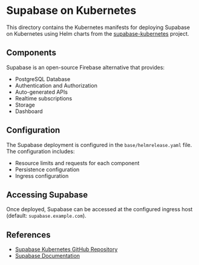 # Supabase on Kubernetes

This directory contains the Kubernetes manifests for deploying Supabase on Kubernetes using Helm charts from the [supabase-kubernetes](https://github.com/supabase-community/supabase-kubernetes) project.

## Components

Supabase is an open-source Firebase alternative that provides:

- PostgreSQL Database
- Authentication and Authorization
- Auto-generated APIs
- Realtime subscriptions
- Storage
- Dashboard

## Configuration

The Supabase deployment is configured in the `base/helmrelease.yaml` file. The configuration includes:

- Resource limits and requests for each component
- Persistence configuration
- Ingress configuration

## Accessing Supabase

Once deployed, Supabase can be accessed at the configured ingress host (default: `supabase.example.com`).

## References

- [Supabase Kubernetes GitHub Repository](https://github.com/supabase-community/supabase-kubernetes)
- [Supabase Documentation](https://supabase.com/docs) 